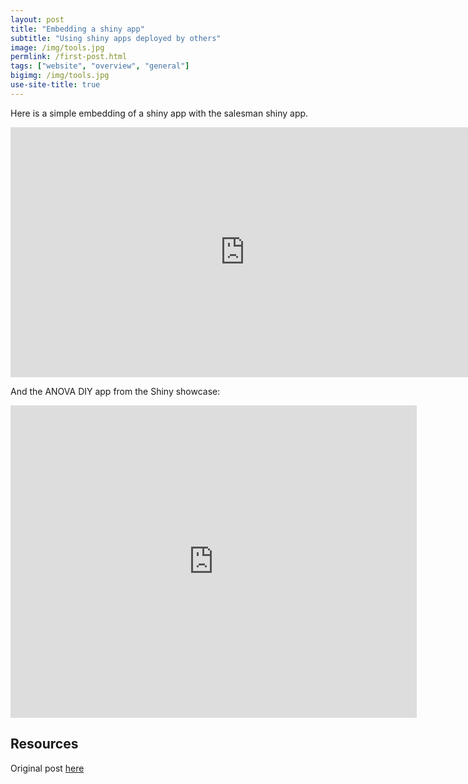 ```yaml
---
layout: post
title: "Embedding a shiny app"
subtitle: "Using shiny apps deployed by others"
image: /img/tools.jpg
permlink: /first-post.html
tags: ["website", "overview", "general"]
bigimg: /img/tools.jpg
use-site-title: true
---
```


Here is a simple embedding of a shiny app with the salesman shiny app.

<iframe width="750" height="400" scrolling="yes" frameborder="no"  src="https://gallery.shinyapps.io/shiny-salesman/"> </iframe>

And the ANOVA DIY app from the Shiny showcase:

<iframe width="650" height="500" scrolling="yes" frameborder="no"  src="https://pecostats.shinyapps.io/DIY_ANOVA/"> </iframe>

## Resources

Original post [here](https://www.brettory.com/2018/02/embedding-a-shiny-app-in-blogdown/)

